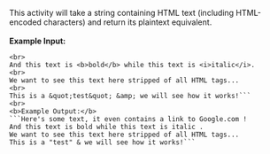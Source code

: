 This activity will take a string containing HTML text (including HTML-encoded characters) and return its plaintext equivalent.
<br><br>
<b>Example Input:</b>
```<font color="red">Here's some text, it even contains <a href="http://www.google.com">a link to Google.com</a>!
<br>
And this text is <b>bold</b> while this text is <i>italic</i>.
<br>
We want to see this text here stripped of all HTML tags...
<br>
This is a &quot;test&quot; &amp; we will see how it works!```
<br>
<b>Example Output:</b>
```Here's some text, it even contains a link to Google.com !
And this text is bold while this text is italic .
We want to see this text here stripped of all HTML tags...
This is a "test" & we will see how it works!```
